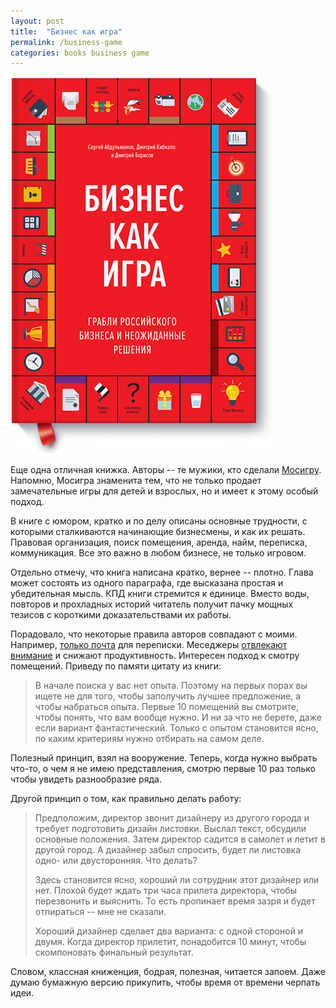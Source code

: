 ```yaml
---
layout: post
title:  "Бизнес как игра"
permalink: /business-game
categories: books business game
---
```


![cover](/assets/static/business-game.png)

Еще одна отличная книжка. Авторы -- те мужики, кто сделали
[Мосигру](http://www.mosigra.ru/). Напомню, Мосигра знаменита тем, что не только
продает замечательные игры для детей и взрослых, но и имеет к этому особый
подход.

В книге с юмором, кратко и по делу описаны основные трудности, с которыми
сталкиваются начинающие бизнесмены, и как их решать. Правовая организация, поиск
помещения, аренда, найм, переписка, коммуникация. Все это важно в любом бизнесе,
не только игровом.

Отдельно отмечу, что книга написана кратко, вернее -- плотно. Глава может
состоять из одного параграфа, где высказана простая и убедительная мысль. КПД
книги стремится к единице. Вместо воды, повторов и прохладных историй читатель
получит пачку мощных тезисов с короткими доказательствами их работы.

Порадовало, что некоторые правила авторов совпадают с моими. Например,
[только почта](/mail) для переписки. Меседжеры [отвлекают внимание](/telegram) и
снижают продуктивность. Интересен подход к смотру помещений. Приведу по памяти
цитату из книги:

> В начале поиска у вас нет опыта. Поэтому на первых порах вы ищете не для того,
> чтобы заполучить лучшее предложение, а чтобы набраться опыта. Первые 10
> помещений вы смотрите, чтобы понять, что вам вообще нужно. И ни за что не
> берете, даже если вариант фантастический. Только с опытом становится ясно, по
> каким критериям нужно отбирать на самом деле.

Полезный принцип, взял на вооружение. Теперь, когда нужно выбрать что-то, о чем
я не имею представления, смотрю первые 10 раз только чтобы увидеть разнообразие
ряда.

Другой принцип о том, как правильно делать работу:

> Предположим, директор звонит дизайнеру из другого города и требует подготовить
> дизайн листовки. Выслал текст, обсудили основные положения. Затем директор
> садится в самолет и летит в другой город. А дизайнер забыл спросить, будет ли
> листовка одно- или двусторонняя. Что делать?
>
> Здесь становится ясно, хороший ли сотрудник этот дизайнер или нет. Плохой
> будет ждать три часа прилета директора, чтобы перезвонить и выяснить. То есть
> пропинает время зазря и будет отпираться -- мне не сказали.
>
> Хороший дизайнер сделает два варианта: с одной стороной и двумя. Когда директор
> прилетит, понадобится 10 минут, чтобы скомпоновать финальный результат.

Словом, классная книженция, бодрая, полезная, читается запоем. Даже думаю
бумажную версию прикупить, чтобы время от времени черпать идеи.
